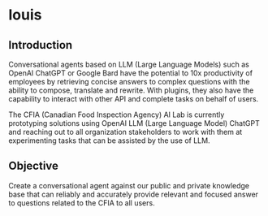 # louis

## Introduction

Conversational agents based on LLM (Large Language Models) such as OpenAI ChatGPT or Google Bard have the potential to 10x productivity of employees by retrieving concise answers to complex questions with the ability to compose, translate and rewrite. With plugins, they also have the capability to interact with other API and complete tasks on behalf of users. 

The CFIA (Canadian Food Inspection Agency) AI Lab is currently prototyping solutions using OpenAI LLM (Large Language Model) ChatGPT and reaching out to all organization stakeholders to work with them at experimenting tasks that can be assisted by the use of LLM.

## Objective

Create a conversational agent against our public and private knowledge base that can reliably and accurately provide relevant and focused answer to questions related to the CFIA to all users.
